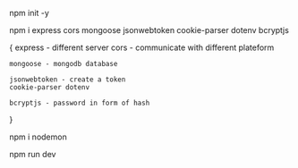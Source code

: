 npm init -y

npm i express cors mongoose jsonwebtoken cookie-parser dotenv bcryptjs

{
    express - different server
    cors - communicate with different plateform

    mongoose - mongodb database

    jsonwebtoken - create a token
    cookie-parser dotenv 
    
    bcryptjs - password in form of hash
}

npm i nodemon

npm run dev 



 